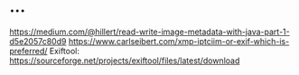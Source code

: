 # ...


<https://medium.com/@hillert/read-write-image-metadata-with-java-part-1-d5e2057c80d9>
<https://www.carlseibert.com/xmp-iptciim-or-exif-which-is-preferred/>
Exiftool: <https://sourceforge.net/projects/exiftool/files/latest/download>
